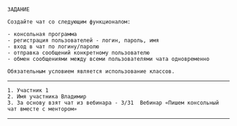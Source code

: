     ЗАДАНИЕ

    Создайте чат со следующим функционалом:

    - консольная программа
    - регистрация пользователей - логин, пароль, имя
    - вход в чат по логину/паролю
    - отправка сообщений конкретному пользователю
    - обмен сообщениями между всеми пользователями чата одновременно
      
    Обязательным условием является использование классов.

-------------------------------------------------------------------------------
    1. Участник 1
    2. Имя участника Владимир
    3. За основу взят чат из вебинара - 3/31  Вебинар «Пишем консольный чат вместе с ментором»
    

--------------------------------------------------------------------------------
